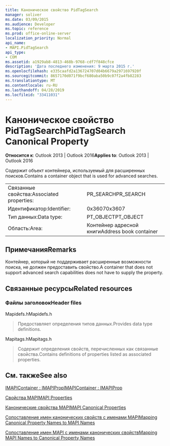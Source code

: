 ```yaml
---
title: Каноническое свойство PidTagSearch
manager: soliver
ms.date: 03/09/2015
ms.audience: Developer
ms.topic: reference
ms.prod: office-online-server
localization_priority: Normal
api_name:
- MAPI.PidTagSearch
api_type:
- COM
ms.assetid: a1929ab8-4813-468b-9768-cdf7f848cfce
description: 'Дата последнего изменения: 9 марта 2015 г.'
ms.openlocfilehash: e335caafd2a136724707d04b6679a2971697920f
ms.sourcegitcommit: 8657170d071f9bcf680aba50b9c07f2a4fb82283
ms.translationtype: MT
ms.contentlocale: ru-RU
ms.lasthandoff: 04/28/2019
ms.locfileid: "33411031"
---
```

# <a name="pidtagsearch-canonical-property"></a><span data-ttu-id="8182d-103">Каноническое свойство PidTagSearch</span><span class="sxs-lookup"><span data-stu-id="8182d-103">PidTagSearch Canonical Property</span></span>

  
  
<span data-ttu-id="8182d-104">**Относится к**: Outlook 2013 | Outlook 2016</span><span class="sxs-lookup"><span data-stu-id="8182d-104">**Applies to**: Outlook 2013 | Outlook 2016</span></span> 
  
<span data-ttu-id="8182d-105">Содержит объект контейнера, используемый для расширенных поисков.</span><span class="sxs-lookup"><span data-stu-id="8182d-105">Contains a container object that is used for advanced searches.</span></span>
  
|||
|:-----|:-----|
|<span data-ttu-id="8182d-106">Связанные свойства:</span><span class="sxs-lookup"><span data-stu-id="8182d-106">Associated properties:</span></span>  <br/> |<span data-ttu-id="8182d-107">PR_SEARCH</span><span class="sxs-lookup"><span data-stu-id="8182d-107">PR_SEARCH</span></span>  <br/> |
|<span data-ttu-id="8182d-108">Идентификатор:</span><span class="sxs-lookup"><span data-stu-id="8182d-108">Identifier:</span></span>  <br/> |<span data-ttu-id="8182d-109">0x3607</span><span class="sxs-lookup"><span data-stu-id="8182d-109">0x3607</span></span>  <br/> |
|<span data-ttu-id="8182d-110">Тип данных:</span><span class="sxs-lookup"><span data-stu-id="8182d-110">Data type:</span></span>  <br/> |<span data-ttu-id="8182d-111">PT_OBJECT</span><span class="sxs-lookup"><span data-stu-id="8182d-111">PT_OBJECT</span></span>  <br/> |
|<span data-ttu-id="8182d-112">Область:</span><span class="sxs-lookup"><span data-stu-id="8182d-112">Area:</span></span>  <br/> |<span data-ttu-id="8182d-113">Контейнер адресной книги</span><span class="sxs-lookup"><span data-stu-id="8182d-113">Address book container</span></span>  <br/> |
   
## <a name="remarks"></a><span data-ttu-id="8182d-114">Примечания</span><span class="sxs-lookup"><span data-stu-id="8182d-114">Remarks</span></span>

<span data-ttu-id="8182d-115">Контейнер, который не поддерживает расширенные возможности поиска, не должен предоставить свойство.</span><span class="sxs-lookup"><span data-stu-id="8182d-115">A container that does not support advanced search capabilities does not have to supply the property.</span></span>
  
## <a name="related-resources"></a><span data-ttu-id="8182d-116">Связанные ресурсы</span><span class="sxs-lookup"><span data-stu-id="8182d-116">Related resources</span></span>

### <a name="header-files"></a><span data-ttu-id="8182d-117">Файлы заголовок</span><span class="sxs-lookup"><span data-stu-id="8182d-117">Header files</span></span>

<span data-ttu-id="8182d-118">Mapidefs.h</span><span class="sxs-lookup"><span data-stu-id="8182d-118">Mapidefs.h</span></span>
  
> <span data-ttu-id="8182d-119">Предоставляет определения типов данных.</span><span class="sxs-lookup"><span data-stu-id="8182d-119">Provides data type definitions.</span></span>
    
<span data-ttu-id="8182d-120">Mapitags.h</span><span class="sxs-lookup"><span data-stu-id="8182d-120">Mapitags.h</span></span>
  
> <span data-ttu-id="8182d-121">Содержит определения свойств, перечисленных как связанные свойства.</span><span class="sxs-lookup"><span data-stu-id="8182d-121">Contains definitions of properties listed as associated properties.</span></span>
    
## <a name="see-also"></a><span data-ttu-id="8182d-122">См. также</span><span class="sxs-lookup"><span data-stu-id="8182d-122">See also</span></span>



[<span data-ttu-id="8182d-123">IMAPIContainer : IMAPIProp</span><span class="sxs-lookup"><span data-stu-id="8182d-123">IMAPIContainer : IMAPIProp</span></span>](imapicontainerimapiprop.md)


[<span data-ttu-id="8182d-124">Свойства MAPI</span><span class="sxs-lookup"><span data-stu-id="8182d-124">MAPI Properties</span></span>](mapi-properties.md)
  
[<span data-ttu-id="8182d-125">Канонические свойства MAPI</span><span class="sxs-lookup"><span data-stu-id="8182d-125">MAPI Canonical Properties</span></span>](mapi-canonical-properties.md)
  
[<span data-ttu-id="8182d-126">Сопоставление имен канонических свойств с именами MAPI</span><span class="sxs-lookup"><span data-stu-id="8182d-126">Mapping Canonical Property Names to MAPI Names</span></span>](mapping-canonical-property-names-to-mapi-names.md)
  
[<span data-ttu-id="8182d-127">Сопоставление имен MAPI с именами канонических свойств</span><span class="sxs-lookup"><span data-stu-id="8182d-127">Mapping MAPI Names to Canonical Property Names</span></span>](mapping-mapi-names-to-canonical-property-names.md)

